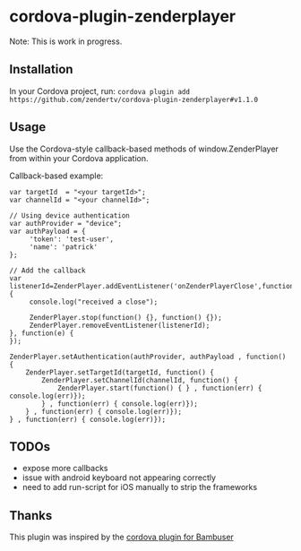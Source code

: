 # cordova-plugin-zenderplayer

Note: This is work in progress.

## Installation
In your Cordova project, run:
	`cordova plugin add https://github.com/zendertv/cordova-plugin-zenderplayer#v1.1.0`

## Usage

Use the Cordova-style callback-based methods of window.ZenderPlayer from within your Cordova application.

Callback-based example:
```
var targetId  = "<your targetId>";
var channelId = "<your channelId>";

// Using device authentication
var authProvider = "device";
var authPayload = {
     'token': 'test-user',
     'name': 'patrick'
};

// Add the callback
var listenerId=ZenderPlayer.addEventListener('onZenderPlayerClose',function(s) {
     console.log("received a close");

     ZenderPlayer.stop(function() {}, function() {});
     ZenderPlayer.removeEventListener(listenerId);
}, function(e) {
});

ZenderPlayer.setAuthentication(authProvider, authPayload , function() {
	ZenderPlayer.setTargetId(targetId, function() {
		ZenderPlayer.setChannelId(channelId, function() {
			ZenderPlayer.start(function() { } , function(err) { console.log(err)});
		} , function(err) { console.log(err)});
	} , function(err) { console.log(err)});
} , function(err) { console.log(err)});
```

## TODOs
- expose more callbacks
- issue with android keyboard not appearing correctly
- need to add run-script for iOS manually to strip the frameworks

## Thanks
This plugin was inspired by the [cordova plugin for Bambuser](https://github.com/bambuser/cordova-plugin-bambuser)
